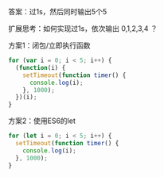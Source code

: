 答案：过1s，然后同时输出5个5

扩展思考：如何实现过1s，依次输出 0,1,2,3,4 ？

方案1：闭包/立即执行函数

```js
for (var i = 0; i < 5; i++) {
  (function(i) {
    setTimeout(function timer() {
      console.log(i);
    }, 1000);
  })(i);
}
```

方案2：使用ES6的let

```js
for (let i = 0; i < 5; i++) {
  setTimeout(function timer() {
    console.log(i);
  }, 1000);
}
```
